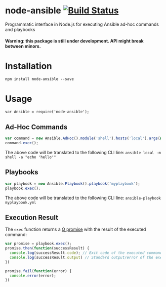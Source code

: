node-ansible [![Build Status](https://travis-ci.org/shaharke/node-ansible.png?branch=develop)](https://travis-ci.org/shaharke/node-ansible)
============

Programmatic interface in Node.js for executing Ansible ad-hoc commands and playbooks

#### Warning: this package is still under development. API might break between minors.

# Installation

`npm install node-ansible --save`

# Usage

`var Ansible = require('node-ansible');`

## Ad-Hoc Commands

```javascript
var command = new Ansible.AdHoc().module('shell').hosts('local').args(null, "echo 'hello'");
command.exec();
```

The above code will be translated to the following CLI line:
`ansible local -m shell -a "echo 'hello'"`

## Playbooks

```javascript
var playbook = new Ansible.Playbook().playbook('myplaybook');
playbook.exec();
```

The above code will be translated to the following CLI line:
`ansible-playbook myplaybook.yml`

## Execution Result

The `exec` function returns a [Q promise](http://documentup.com/kriskowal/q/) with the result of the executed command:

```javascript
var promise = playbook.exec();
promise.then(function(successResult) {
  console.log(successResult.code); // Exit code of the executed command
  console.log(successResult.output) // Standard output/error of the executed command
})

promise.fail(function(error) {
  console.error(error);
})
```
